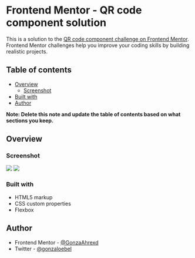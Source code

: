 # Frontend Mentor - QR code component solution

This is a solution to the [QR code component challenge on Frontend Mentor](https://www.frontendmentor.io/challenges/qr-code-component-iux_sIO_H). Frontend Mentor challenges help you improve your coding skills by building realistic projects. 

## Table of contents

- [Overview](#overview)
  - [Screenshot](#screenshot)
- [Built with](#built-with)
- [Author](#author)


**Note: Delete this note and update the table of contents based on what sections you keep.**

## Overview

### Screenshot

<img src="https://cdn.discordapp.com/attachments/740761148642689055/1022563578135445524/unknown.png">

<img src="https://cdn.discordapp.com/attachments/740761148642689055/1022564112116494406/unknown.png">

### Built with

- HTML5 markup
- CSS custom properties
- Flexbox


## Author

- Frontend Mentor - [@GonzaAhrexd](https://www.frontendmentor.io/profile/GonzaAhrexd)
- Twitter - [@gonzaloebel](https://twitter.com/GonzaloEbel)
